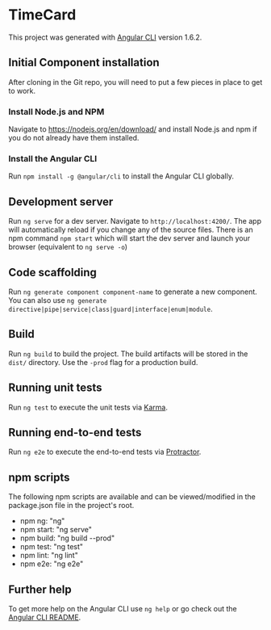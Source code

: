 # TimeCard

This project was generated with [Angular CLI](https://github.com/angular/angular-cli) version 1.6.2.

## Initial Component installation

After cloning in the Git repo, you will need to put a few pieces in place to get to work.

### Install Node.js and NPM

Navigate to https://nodejs.org/en/download/ and install Node.js and npm if you do not already have them installed.

### Install the Angular CLI

Run `npm install -g @angular/cli` to install the Angular CLI globally.

## Development server

Run `ng serve` for a dev server. Navigate to `http://localhost:4200/`. The app will automatically reload if you change any of the source files.  There is an npm command `npm start` which will start the dev server and launch your browser (equivalent to `ng serve -o`)

## Code scaffolding

Run `ng generate component component-name` to generate a new component. You can also use `ng generate directive|pipe|service|class|guard|interface|enum|module`.

## Build

Run `ng build` to build the project. The build artifacts will be stored in the `dist/` directory. Use the `-prod` flag for a production build.

## Running unit tests

Run `ng test` to execute the unit tests via [Karma](https://karma-runner.github.io).

## Running end-to-end tests

Run `ng e2e` to execute the end-to-end tests via [Protractor](http://www.protractortest.org/).

## npm scripts

The following npm scripts are available and can be viewed/modified in the package.json file in the project's root.

* npm ng: "ng"
* npm start: "ng serve"
* npm build: "ng build --prod"
* npm test: "ng test"
* npm lint: "ng lint"
* npm e2e: "ng e2e"

## Further help

To get more help on the Angular CLI use `ng help` or go check out the [Angular CLI README](https://github.com/angular/angular-cli/blob/master/README.md).
